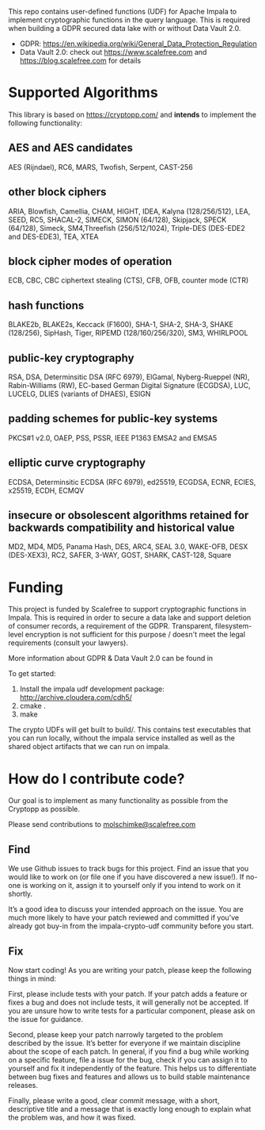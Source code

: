 This repo contains user-defined functions (UDF) for Apache Impala to implement cryptographic functions in the query language. This is required when building a GDPR secured data lake with or without Data Vault 2.0. 

  * GDPR: https://en.wikipedia.org/wiki/General_Data_Protection_Regulation
  * Data Vault 2.0: check out https://www.scalefree.com and https://blog.scalefree.com for details
  
# Supported Algorithms
  
This library is based on https://cryptopp.com/ and **intends** to implement the following functionality:

## AES and AES candidates

AES (Rijndael), RC6, MARS, Twofish, Serpent, CAST-256

## other block ciphers

ARIA, Blowfish, Camellia, CHAM, HIGHT, IDEA, Kalyna (128/256/512), LEA, SEED, RC5, SHACAL-2, SIMECK, SIMON (64/128), Skipjack, SPECK (64/128), Simeck, SM4,Threefish (256/512/1024), Triple-DES (DES-EDE2 and DES-EDE3), TEA, XTEA

## block cipher modes of operation

ECB, CBC, CBC ciphertext stealing (CTS), CFB, OFB, counter mode (CTR)

## hash functions

BLAKE2b, BLAKE2s, Keccack (F1600), SHA-1, SHA-2, SHA-3, SHAKE (128/256), SipHash, Tiger, RIPEMD (128/160/256/320), SM3, WHIRLPOOL

## public-key cryptography

RSA, DSA, Determinsitic DSA (RFC 6979), ElGamal, Nyberg-Rueppel (NR), Rabin-Williams (RW), EC-based German Digital Signature (ECGDSA), LUC, LUCELG, DLIES (variants of DHAES), ESIGN

## padding schemes for public-key systems

PKCS#1 v2.0, OAEP, PSS, PSSR, IEEE P1363 EMSA2 and EMSA5

## elliptic curve cryptography

ECDSA, Determinsitic ECDSA (RFC 6979), ed25519, ECGDSA, ECNR, ECIES, x25519, ECDH, ECMQV

## insecure or obsolescent algorithms retained for backwards compatibility and historical value

MD2, MD4, MD5, Panama Hash, DES, ARC4, SEAL 3.0, WAKE-OFB, DESX (DES-XEX3), RC2, SAFER, 3-WAY, GOST, SHARK, CAST-128, Square


# Funding 

This project is funded by Scalefree to support cryptographic functions in Impala. This is required in order to secure a data lake and support deletion of consumer records, a requirement of the GDPR. Transparent, filesystem-level encryption is not sufficient for this purpose / doesn't meet the legal requirements (consult your lawyers). 

More information about GDPR & Data Vault 2.0 can be found in 

To get started:

1. Install the impala udf development package: <http://archive.cloudera.com/cdh5/>
2. cmake .
3. make

The crypto UDFs will get built to build/. This contains test executables that you can run locally, without the impala service installed as well as the shared object artifacts that we can run on impala.

# How do I contribute code?
Our goal is to implement as many functionality as possible from the Cryptopp as possible.

Please send contributions to molschimke@scalefree.com

## Find
We use Github issues to track bugs for this project. Find an issue that you would like to
work on (or file one if you have discovered a new issue!). If no-one is working on it,
assign it to yourself only if you intend to work on it shortly.

It’s a good idea to discuss your intended approach on the issue. You are much more
likely to have your patch reviewed and committed if you’ve already got buy-in from the
impala-crypto-udf community before you start.

## Fix
Now start coding! As you are writing your patch, please keep the following things in mind:

First, please include tests with your patch. If your patch adds a feature or fixes a bug
and does not include tests, it will generally not be accepted. If you are unsure how to
write tests for a particular component, please ask on the issue for guidance.

Second, please keep your patch narrowly targeted to the problem described by the issue.
It’s better for everyone if we maintain discipline about the scope of each patch. In
general, if you find a bug while working on a specific feature, file a issue for the bug,
check if you can assign it to yourself and fix it independently of the feature. This helps
us to differentiate between bug fixes and features and allows us to build stable
maintenance releases.

Finally, please write a good, clear commit message, with a short, descriptive title and
a message that is exactly long enough to explain what the problem was, and how it was
fixed.
